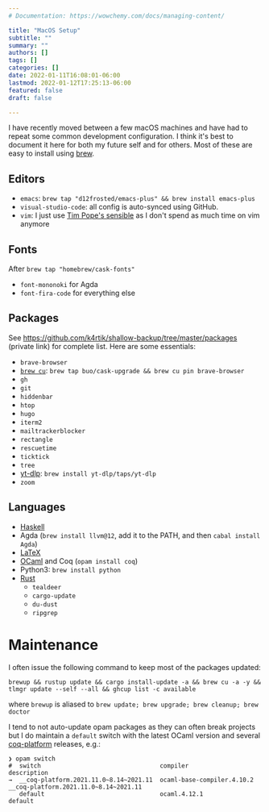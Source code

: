 ```yaml
---
# Documentation: https://wowchemy.com/docs/managing-content/

title: "MacOS Setup"
subtitle: ""
summary: ""
authors: []
tags: []
categories: []
date: 2022-01-11T16:08:01-06:00
lastmod: 2022-01-12T17:25:13-06:00
featured: false
draft: false

---
```


I have recently moved between a few macOS machines and have had to repeat some common development configuration. I think it's best to document it here for both my future self and for others. Most of these are easy to install using [brew](https://brew.sh/).

## Editors
- `emacs`: `brew tap "d12frosted/emacs-plus" && brew install emacs-plus`
- `visual-studio-code`: all config is auto-synced using GitHub.
- `vim`: I just use [Tim Pope's sensible](https://github.com/tpope/vim-sensible) as I don't spend as much time on vim anymore

## Fonts
After `brew tap "homebrew/cask-fonts"`
- `font-mononoki` for Agda
- `font-fira-code` for everything else

## Packages
See https://github.com/k4rtik/shallow-backup/tree/master/packages (private link) for complete list. Here are some essentials:
- `brave-browser`
- [`brew cu`](https://github.com/buo/homebrew-cask-upgrade): `brew tap buo/cask-upgrade && brew cu pin brave-browser`
- `gh`
- `git`
- `hiddenbar`
- `htop`
- `hugo`
- `iterm2`
- `mailtrackerblocker`
- `rectangle`
- `rescuetime`
- `ticktick`
- `tree`
- [yt-dlp](https://github.com/yt-dlp/yt-dlp): `brew install yt-dlp/taps/yt-dlp`
- `zoom`

## Languages
- [Haskell](https://www.haskell.org/ghcup/)
- Agda (`brew install llvm@12`, add it to the PATH, and then `cabal install Agda`)
- [LaTeX](https://tug.org/texlive/acquire-netinstall.html)
- [OCaml](https://opam.ocaml.org/doc/Install.html) and Coq (`opam install coq`)
- Python3: `brew install python`
- [Rust](https://rustup.rs/)
  - `tealdeer`
  - `cargo-update`
  - `du-dust`
  - `ripgrep`

# Maintenance
I often issue the following command to keep most of the packages updated:
```shell
brewup && rustup update && cargo install-update -a && brew cu -a -y && tlmgr update --self --all && ghcup list -c available
```
where `brewup` is aliased to `brew update; brew upgrade; brew cleanup; brew doctor`

I tend to not auto-update opam packages as they can often break projects but I do maintain a `default` switch with the latest OCaml version and several [coq-platform](https://github.com/coq/platform/) releases, e.g.:
```shell
❯ opam switch
#  switch                                 compiler                    description
→  __coq-platform.2021.11.0~8.14~2021.11  ocaml-base-compiler.4.10.2  __coq-platform.2021.11.0~8.14~2021.11
   default                                ocaml.4.12.1                default
```
